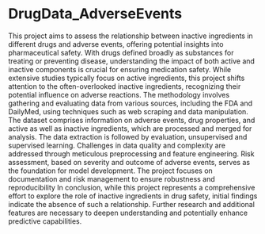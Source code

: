 # DrugData_AdverseEvents

This project aims to assess the relationship between inactive ingredients in different drugs and adverse events, offering potential insights into pharmaceutical safety. With drugs defined broadly as substances for treating or preventing disease, understanding the impact of both active and inactive components is crucial for ensuring medication safety. While extensive studies typically focus on active ingredients, this project shifts attention to the often-overlooked inactive ingredients, recognizing their potential influence on adverse reactions.
The methodology involves gathering and evaluating data from various sources, including the FDA and DailyMed, using techniques such as web scraping and data manipulation. The dataset comprises information on adverse events, drug properties, and active as well as inactive ingredients, which are processed and merged for analysis. The data extraction is followed by evaluation, unsupervised and supervised learning. 
Challenges in data quality and complexity are addressed through meticulous preprocessing and feature engineering. Risk assessment, based on severity and outcome of adverse events, serves as the foundation for model development. The project focuses on documentation and risk management to ensure robustness and reproducibility
In conclusion, while this project represents a comprehensive effort to explore the role of inactive ingredients in drug safety, initial findings indicate the absence of such a relationship. Further research and additional features are necessary to deepen understanding and potentially enhance predictive capabilities.
